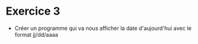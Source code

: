 # Exercice 3 
- Créer un programme qui va nous afficher la date d'aujourd'hui avec le format jj/dd/aaaa